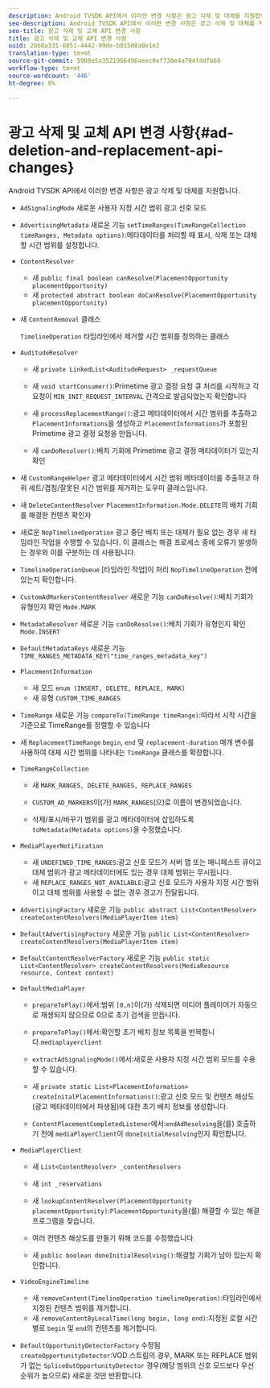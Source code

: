 ```yaml
---
description: Android TVSDK API에서 이러한 변경 사항은 광고 삭제 및 대체를 지원합니다.
seo-description: Android TVSDK API에서 이러한 변경 사항은 광고 삭제 및 대체를 지원합니다.
seo-title: 광고 삭제 및 교체 API 변경 사항
title: 광고 삭제 및 교체 API 변경 사항
uuid: 2bb8a331-6851-4442-99de-b01500a0e1e2
translation-type: tm+mt
source-git-commit: 5908e5a3521966496aeec0ef730e4a704fddfb68
workflow-type: tm+mt
source-wordcount: '446'
ht-degree: 0%

---
```



# 광고 삭제 및 교체 API 변경 사항{#ad-deletion-and-replacement-api-changes}

Android TVSDK API에서 이러한 변경 사항은 광고 삭제 및 대체를 지원합니다.

* `AdSignalingMode` 새로운 사용자 지정 시간 범위 광고 신호 모드

* `AdvertisingMetadata` 새로운 기능  `setTimeRanges(TimeRangeCollection timeRanges, Metadata options)`:메타데이터를 처리할 때 표시, 삭제 또는 대체할 시간 범위를 설정합니다.

* `ContentResolver`

   * 새 `public final boolean canResolve(PlacementOpportunity placementOpportunity)`
   * 새 `protected abstract boolean doCanResolve(PlacementOpportunity placementOpportunity)`

* 새 `ContentRemoval` 클래스

   `TimelineOperation` 타임라인에서 제거할 시간 범위를 정의하는 클래스

* `AuditudeResolver`

   * 새 `private LinkedList<AuditudeRequest> _requestQueue`
   * 새 `void startConsumer()`:Primetime 광고 결정 요청 큐 처리를 시작하고 각 요청이 `MIN_INIT_REQUEST_INTERVAL` 간격으로 발급되었는지 확인합니다

   * 새 `processReplacementRange()`:광고 메타데이터에서 시간 범위를 추출하고 `PlacementInformations`을 생성하고 `PlacementInformations`가 포함된 Primetime 광고 결정 요청을 만듭니다.

   * 새 `canDoResolver()`:배치 기회에 Primetime 광고 결정 메타데이터가 있는지 확인

* 새 `CustomRangeHelper` 광고 메타데이터에서 시간 범위 메타데이터를 추출하고 하위 세트/겹침/잘못된 시간 범위를 제거하는 도우미 클래스입니다.

* 새 `DeleteContentResolver` `PlacementInformation.Mode.DELETE`의 배치 기회를 해결한 컨텐츠 확인자

* 새로운 `NopTimelineOperation` 광고 중단 배치 또는 대체가 필요 없는 경우 새 타임라인 작업을 수행할 수 있습니다. 이 클래스는 해결 프로세스 중에 오류가 발생하는 경우와 이를 구분하는 데 사용됩니다.

* `TimelineOperationQueue` [타임라인 작업]이 처리  `NopTimelineOperation` 전에 있는지 확인합니다.

* `CustomAdMarkersContentResolver` 새로운 기능  `canDoResolve()`:배치 기회가 유형인지 확인  `Mode.MARK`

* `MetadataResolver` 새로운 기능  `canDoResolve()`:배치 기회가 유형인지 확인  `Mode.INSERT`

* `DefaultMetadataKeys` 새로운 기능  `TIME_RANGES_METADATA_KEY("time_ranges_metadata_key")`

* `PlacementInformation`

   * 새 모드 `enum (INSERT, DELETE, REPLACE, MARK)`
   * 새 유형 `CUSTOM_TIME_RANGES`

* `TimeRange` 새로운 기능  `compareTo(TimeRange timeRange)`:따라서 시작 시간을 기준으로 TimeRange를 정렬할 수 있습니다

* 새 `ReplacementTimeRange` `begin`, `end` 및 `replacement-duration` 매개 변수를 사용하여 대체 시간 범위를 나타내는 `TimeRange` 클래스를 확장합니다.

* `TimeRangeCollection`

   * 새 `MARK_RANGES, DELETE_RANGES, REPLACE_RANGES`
   * `CUSTOM_AD_MARKERS`이(가) `MARK_RANGES`(으)로 이름이 변경되었습니다.

   * 삭제/표시/바꾸기 범위를 광고 메타데이터에 삽입하도록 `toMetadata(Metadata options)`을 수정했습니다.

* `MediaPlayerNotification`

   * 새 `UNDEFINED_TIME_RANGES`:광고 신호 모드가 서버 맵 또는 매니페스트 큐이고 대체 범위가 광고 메타데이터에도 있는 경우 대체 범위는 무시됩니다.
   * 새 `REPLACE_RANGES_NOT_AVAILABLE`:광고 신호 모드가 사용자 지정 시간 범위이고 대체 범위를 사용할 수 없는 경우 경고가 전달됩니다.

* `AdvertisingFactory` 새로운 기능  `public abstract List<ContentResolver> createContentResolvers(MediaPlayerItem item)`

* `DefaultAdvertisingFactory` 새로운 기능  `public List<ContentResolver> createContentResolvers(MediaPlayerItem item)`

* `DefaultContentResolverFactory` 새로운 기능  `public static List<ContentResolver> createContentResolvers(MediaResource resource, Context context)`

* `DefaultMediaPlayer`

   * `prepareToPlay()`에서:범위 `[0,n]`이(가) 삭제되면 미디어 플레이어가 자동으로 재생되지 않으므로 0으로 초기 검색을 만듭니다.

   * `prepareToPlay()`에서:확인할 초기 배치 정보 목록을 반복합니다.`mediaplayerclient`

   * `extractAdSignalingMode()`에서:새로운 사용자 지정 시간 범위 모드를 수용할 수 있습니다.
   * 새 `private static List<PlacementInformation> createInitalPlacementInformations()`:광고 신호 모드 및 컨텐츠 해상도(광고 메타데이터에서 파생됨)에 대한 초기 배치 정보를 생성합니다.
   * `ContentPlacementCompletedListener`에서:`endAdResolving`을(를) 호출하기 전에 `mediaPlayerClient`이 `doneInitialResolving`인지 확인합니다.

* `MediaPlayerClient`

   * 새 `List<ContentResolver> _contentResolvers`
   * 새 `int _reservations`
   * 새 `lookupContentResolver(PlacementOpportunity placementOpportunity)`:`PlacementOpportunity`을(를) 해결할 수 있는 해결 프로그램을 찾습니다.

   * 여러 컨텐츠 해상도를 만들기 위해 코드를 수정했습니다.
   * 새 `public boolean doneInitialResolving()`:해결할 기회가 남아 있는지 확인합니다.

* `VideoEngineTimeline`

   * 새 `removeContent(TimelineOperation timelineOperation)`:타임라인에서 지정된 컨텐츠 범위를 제거합니다.
   * 새 `removeContentByLocalTime(long begin, long end)`:지정된 로컬 시간별로 `begin` 및 `end`의 컨텐츠를 제거합니다.

* `DefaultOpportunityDetectorFactory` 수정됨  `createOpportunityDetector`:VOD 스트림의 경우, MARK 또는 REPLACE 범위가 없는  `SpliceOutOpportunityDetector` 경우(해당 범위의 신호 모드보다 우선 순위가 높으므로) 새로운 것만 반환합니다.

